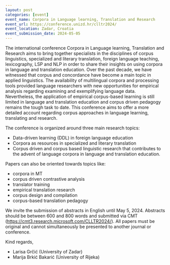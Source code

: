 ```yaml
---
layout: post
categories: [event]
event_name: Corpora in Language learning, Translation and Research
event_url: https://conference.unizd.hr/clltr2024/
event_location: Zadar, Croatia
event_submission_date: 2024-05-05
---
```


The international conference Corpora in Language learning, Translation and Research aims to bring together specialists in the disciplines of corpus linguistics, specialized and literary translation, foreign language teaching, lexicography, LSP and NLP in order to share their insights on using corpora in language and translation education.
Over the past decade, we have witnessed that corpus and concordance have become a main topic in applied linguistics. The availability of multilingual corpora and processing tools provided language researchers with new opportunities for empirical analysis regarding examining and exemplifying language data.
Nevertheless, the application of empirical corpus-based learning is still limited in language and translation education and corpus driven pedagogy remains the tough task to date.
This conference aims to offer a more detailed account regarding corpus approaches in language learning, translating and research.

The conference is organized around three main research topics:
- Data-driven learning (DDL) in foreign language education
- Corpora as resources in specialized and literary translation
- Corpus driven and corpus based linguistic research that contributes to the advent of language corpora in language and translation education.

Papers can also be oriented towards topics like:
- corpora in MT
- corpus driven contrastive analysis
- translator training
- empirical translation research
- corpus design and compilation
- corpus-based translation pedagogy

We invite the submission of abstracts in English until May 5, 2024. Abstracts should be between 600 and 800 words and submitted via CMT (<https://cmt3.research.microsoft.com/CLLTR2024/>). All papers must be original and cannot simultaneously be presented to another journal or conference.

Kind regards, 
- Larisa Grčić (University of Zadar) 
- Marija Brkić Bakarić (University of Rijeka) 